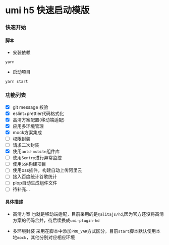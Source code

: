 # umi h5 快速启动模版

### 快速开始

#### 脚本
- 安装依赖
```
yarn 
```
- 启动项目
```
yarn start
```

### 功能列表
- [x] git message 校验
- [x] eslint+prettier代码格式化
- [x] 高清方案配置(移动端适配)
- [x] 应用多环境管理
- [x] mock方案集成
- [ ] 权限封装
- [ ] 请求二次封装
- [x] 使用`antd-mobile`组件库
- [ ] 使用`Sentry`进行异常监控
- [ ] 使用`SSR`构建项目 
- [ ] 使用oss插件，构建自动上传阿里云
- [ ] 接入百度统计谷歌统计
- [ ] plop自动生成组件文件
- [ ] 待补充...

#### 具体描述

- 高清方案
也就是移动端适配，目前采用的是`@alitajs/hd`,因为官方还没将高清方案的代码合并，待后续换成`umi-plugin-hd`

- 多环境封装
采用在脚本中添加`PRO_VAR`方式区分，目前`start`脚本默认使用本地`mock`，其他分别对应相应环境

